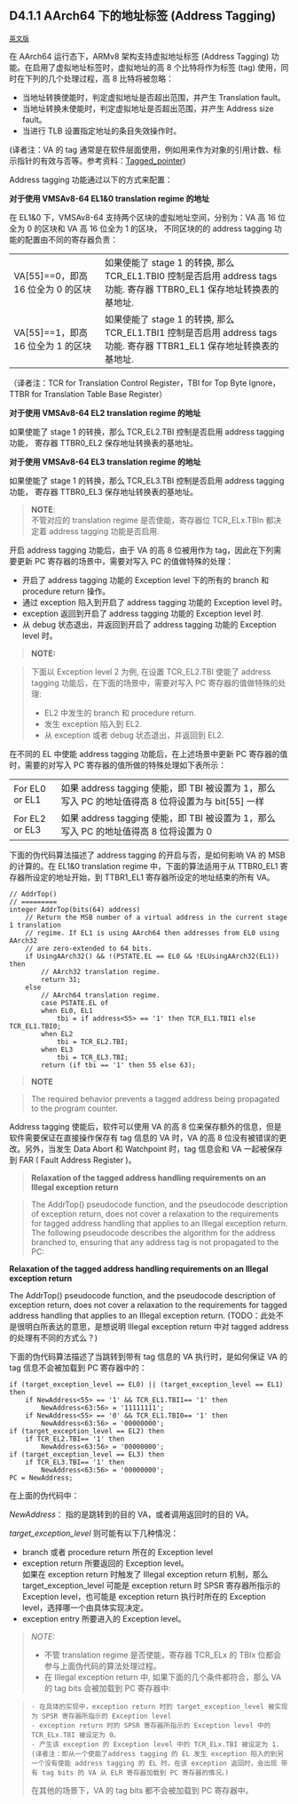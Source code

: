 
## D4.1.1 AArch64 下的地址标签 (Address Tagging)

[`英文版`](../../en/chapter_d4/d41_1_address_tagging_in_aarch64_state.html)

在 AArch64 运行态下，ARMv8 架构支持虚拟地址标签 (Address Tagging) 功能。在启用了虚拟地址标签时，虚拟地址的高 8 个比特将作为标签 (tag) 使用，同时在下列的几个处理过程，高 8 比特将被忽略：
* 当地址转换使能时，判定虚拟地址是否超出范围，并产生 Translation fault。
* 当地址转换未使能时，判定虚拟地址是否超出范围，并产生 Address size fault。
* 当进行 TLB 设置指定地址的条目失效操作时。

(译者注：VA 的 tag 通常是在软件层面使用，例如用来作为对象的引用计数、标示指针的有效与否等。参考资料：[Tagged_pointer](https://en.wikipedia.org/wiki/Tagged_pointer))

Address tagging 功能通过以下的方式来配置：

**对于使用 VMSAv8-64 EL1&0 translation regime 的地址**  

在 EL1&0 下，VMSAv8-64 支持两个区块的虚拟地址空间，分别为：VA 高 16 位全为 0 的区块和 VA 高 16 位全为 1 的区块， 不同区块的的 address tagging 功能的配置由不同的寄存器负责：

|  |  |
| -- | -- |
| VA[55]==0，即高 16 位全为 0 的区块 | 如果使能了 stage 1 的转换, 那么 TCR_EL1.TBI0 控制是否启用 address tags 功能. 寄存器 TTBR0_EL1 保存地址转换表的基地址.|
| VA[55]==1，即高 16 位全为 1 的区块 | 如果使能了 stage 1 的转换, 那么 TCR_EL1.TBI1 控制是否启用 address tags 功能. 寄存器 TTBR1_EL1 保存地址转换表的基地址.|
 
（译者注：TCR for Translation Control Register，TBI for Top Byte Ignore，TTBR for Translation Table Base Register）

**对于使用 VMSAv8-64 EL2 translation regime 的地址**

如果使能了 stage 1 的转换，那么 TCR_EL2.TBI 控制是否启用 address tagging 功能，
寄存器 TTBR0_EL2 保存地址转换表的基地址。

**对于使用 VMSAv8-64 EL3 translation regime 的地址**

如果使能了 stage 1 的转换，那么 TCR_EL3.TBI 控制是否启用 address tagging 功能，
寄存器 TTBR0_EL3 保存地址转换表的基地址。

> **NOTE**:  
> 不管对应的 translation regime 是否使能，寄存器位 TCR_ELx.TBIn 都决定着 address tagging 功能是否启用.

开启 address tagging 功能后，由于 VA 的高 8 位被用作为 tag，因此在下列需要更新 PC 寄存器的场景中，需要对写入 PC 的值做特殊的处理：
* 开启了 address tagging 功能的 Exception level 下的所有的 branch 和 procedure return 操作。
* 通过 exception 陷入到开启了 address tagging 功能的 Exception level 时。
* exception 返回到开启了 address tagging 功能的 Exception level 时.
* 从 debug 状态退出，并返回到开启了 address tagging 功能的 Exception level 时。

> **NOTE:**  

> 下面以 Exception level 2 为例, 在设置 TCR_EL2.TBI 使能了 address tagging 功能后，在下面的场景中，需要对写入 PC 寄存器的值做特殊的处理:
> * EL2 中发生的 branch 和 procedure return.
> * 发生 exception 陷入到 EL2.
> * 从 exception 或者 debug 状态退出，并返回到 EL2.

在不同的 EL 中使能 address tagging 功能后，在上述场景中更新 PC 寄存器的值时，需要的对写入 PC 寄存器的值所做的特殊处理如下表所示：

| | |
| -- | -- |
| For EL0 or EL1 |如果 address tagging 使能，即 TBI 被设置为 1，那么写入 PC 的地址值得高 8 位将设置为与 bit[55] 一样|
| For EL2 or EL3 |如果 address tagging 使能，即 TBI 被设置为 1，那么写入 PC 的地址值得高 8 位将设置为 0 |

下面的伪代码算法描述了 address tagging 的开启与否，是如何影响 VA 的 MSB 的计算的。在 EL1&0 translation regime 中，下面的算法适用于从 TTBR0_EL1 寄存器所设定的地址开始，到 TTBR1_EL1 寄存器所设定的地址结束的所有 VA。
```
// AddrTop()
// =========
integer AddrTop(bits(64) address)
    // Return the MSB number of a virtual address in the current stage 1 translation
    // regime. If EL1 is using AArch64 then addresses from EL0 using AArch32
    // are zero-extended to 64 bits.
    if UsingAArch32() && !(PSTATE.EL == EL0 && !ELUsingAArch32(EL1)) then
        // AArch32 translation regime.
        return 31;
    else
        // AArch64 translation regime.
        case PSTATE.EL of
        when EL0, EL1
            tbi = if address<55> == '1' then TCR_EL1.TBI1 else TCR_EL1.TBI0;
        when EL2
            tbi = TCR_EL2.TBI;
        when EL3
            tbi = TCR_EL3.TBI;
        return (if tbi == '1' then 55 else 63);

```

>**NOTE**

>The required behavior prevents a tagged address being propagated to the program counter.

Address tagging 使能后，软件可以使用 VA 的高 8 位来保存额外的信息，但是软件需要保证在直接操作保存有 tag 信息的 VA 时，VA 的高 8 位没有被错误的更改。另外，当发生 Data Abort 和 Watchpoint 时，tag 信息会和 VA 一起被保存到 FAR ( Fault Address Register )。

>**Relaxation of the tagged address handling requirements on an Illegal exception return**

> The AddrTop() pseudocode function, and the pseudocode description of exception return, does not cover a relaxation to the requirements for tagged address handling that applies to an Illegal exception return.
>The following pseudocode describes the algorithm for the address branched to, ensuring that any address tag is not propagated to the PC:

**Relaxation of the tagged address handling requirements on an Illegal exception return**

The AddrTop() pseudocode function, and the pseudocode description of exception return, does not cover a relaxation to the requirements for tagged address handling that applies to an Illegal exception return.
(TODO：此处不是很明白所表达的意思，是想说明 Illegal exception return 中对 tagged address 的处理有不同的方式么？)

下面的伪代码算法描述了当跳转到带有 tag 信息的 VA 执行时，是如何保证 VA 的 tag 信息不会被加载到 PC 寄存器中的：

```
if (target_exception_level == EL0) || (target_exception_level == EL1) then
    if NewAddress<55> == '1' && TCR_EL1.TBI1== '1' then
        NewAddress<63:56> = '11111111';
    if NewAddress<55> == '0' && TCR_EL1.TBI0== '1' then
        NewAddress<63:56> = '00000000';
if (target_exception_level == EL2) then
    if TCR_EL2.TBI== '1' then
        NewAddress<63:56> = '00000000';
if (target_exception_level == EL3) then
    if TCR_EL3.TBI== '1' then
        NewAddress<63:56> = '00000000';
PC = NewAddress;

```

在上面的伪代码中：

*NewAddress*：
指的是跳转到的目的 VA，或者调用返回时的目的 VA。

*target_exception_level* 则可能有以下几种情况：
* branch 或者 procedure return 所在的 Exception level
* exception return 所要返回的 Exception level。  
  如果在 exception return 时触发了 Illegal exception return 机制，那么 target_exception_level 可能是 exception return 时 SPSR 寄存器所指示的 Exception level，也可能是 exception return 执行时所在的 Exception level，选择哪一个由具体实现决定。
* exception entry 所要进入的 Exception level。


> *NOTE:*
> * 不管 translation regime 是否使能，寄存器 TCR_ELx 的 TBIx 位都会参与上面伪代码的算法处理过程。
> * 在 Illegal exception return 中, 如果下面的几个条件都符合，那么 VA 的 tag bits 会被加载到 PC 寄存器中:

>     - 在具体的实现中，exception return 时的 target_exception_level 被实现为 SPSR 寄存器所指示的 Exception level
>     - exception return 时的 SPSR 寄存器所指示的 Exception level 中的 TCR_ELx.TBI 被设定为 0。
>     - 产生该 exception 的 Exception level 中的 TCR_ELx.TBI 被设定为 1.  
>     (译者注：即从一个使能了address tagging 的 EL 发生 exception 陷入的到另一个没有使能 address tagging 的 EL 时，在该 exception 返回时，会出现 带有 tag bits 的 VA 从 ELR 寄存器加载到 PC 寄存器的情况。)  
>  在其他的场景下，VA 的 tag bits 都不会被加载到 PC 寄存器中。


